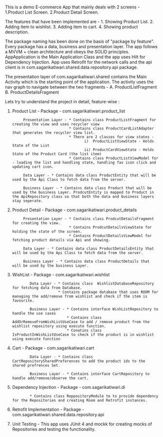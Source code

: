 This is a demo E-commerce App that mainly deals with 2 screens - 1.Product List Screen. 2.Product
Detail Screen.

The features that have been implemented are - 1. Showing Product List. 2. Adding item to wishlist.
3. Adding item to cart. 4. Showing product description.

The package naming has been done on the basis of "package by feature". Every package has a data,
business and presentation layer. The app follows a MVVM + clean architecture and obeys the SOLID
principles. AppApplication is the Main Application Class and the app uses Hilt for Dependency
Injection. App uses Retrofit for the network calls and the api client is in
com.sagarikatiwari.shared.data.repository.api package.

The presentation layer of com.sagarikatiwari.shared contains the Main Activity which is the starting
point of the application. The activity uses the nav graph to navigate between the two fragments - 
A. ProductListFragment
B. ProductDetailsFragment

Lets try to understand the project in detail, feature-wise :

1. Product List - Package - com.sagarikatiwari.product_list

            Presentation Layer - * Contains class ProductListFragment for creating the view and uses recycler view
                                 * Contains class ProductCardListAdapter that generates the recycler view list. 
                                 * There are 2 classes for view states - 
                                        i)  ProductListViewState - Holds State of the List 
                                        ii) ProductCardViewState - Holds State of the Product Card (the list item)
                                 * Contains class ProductListViewModel for - loading the list and handling state, handling fav icon click and updating cart icon.

            Data Layer - * Contains data class ProductEntity that will be used by the Api Class to fetch data from the server. 

            Business Layer - * Contains data class Product that will be used by the business Layer. ProdcutEntity is mapped to Product in the ApiRepository class so that both the data and business layers stay seperate. 


2. Product Detail - Package -  com.sagarikatiwari.product_details 

            Presentation Layer - * Contains class ProdcutDetailsFragment for creating the view.
                                 * Contains ProdcutDetailsViewState for holding the state of the screen. 
                                 * Contains ProductDetailsViewModel for fetching product details via Api and showing. 

            Data Layer - * Contains data class ProductDetailsEntity that will be used by the Api Class to fetch data from the server.

            Business Layer - * Contains data class ProductDetails that will be used by the business Layer. 


4. WishList - Package - com.sagarikatiwari.wishlist

               Data Layer - * Contains class  WishlistDatabaseRepository for fetching data from Database.
                            * Contains package database that uses ROOM for managing the add/remove from wishlist and check if the item is favourite.

               Business Layer - * Contains interface WishListRepository to handle the use cases
                                * Contains class AddOrRemoveFromWishListUseCase to add / remove product from the wishlist repository using execute function.
                                * Conatins class IsProductInWishListUseCase to check if the product is in wishlist using execute function

5. Cart - Package - com.sagarikatiwari.cart 
   
               Data Layer - * Contains class CartRepositorySharedPreferences to add the product ids to the shared prefrences Set. 

               Business Layer - * Contains interface CartRepository to handle add/remove/observe the cart. 

6. Dependency Injection - Package - com.sagarikatiwari.di 

               * Contains class ReppositoryModule to to provide dependency for the Repositories and creating Room and Retrofit instances. 


7. Retrofit Implementation - Package - com.sagarikatiwari.shared.data.repository.api

8. Unit Testing - This app uses JUnit 4 and mockk for creating mocks of Repositories and testing the functionality. 



 
